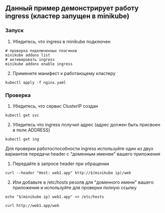 ## Данный пример демонстрирует работу ingress (кластер запущен в minikube) ##

### Запуск ###
1. Убедитесь, что ingress в minikube подключен

```
# проверка подключенных плагинов
minikube addons list
# активировать ingress
minikube addons enable ingress
```

2. Примените манифест к работающему кластеру
```
kubectl apply -f nginx.yaml
```

### Проверка ###
1. Убедитесь, что сервис ClusterIP создан
```
kubectl get svc
```

2. Убедитесь что ingress получил адрес (адрес должен быть присвоен в поле ADDRESS)
```
kubectl get ing
```

Для проверки работоспособности ingress используйте один из двух вариантов передачи header
с "доменным именем" вашего приложения

1. Передайте в запросе header при обращении
```
curl --header "Host: web1.app" http://$(minikube ip)/web
```

2. Или добавьте в /etc/hosts резолв для "доменного имени" вашего приложения и используйте для проверки полную ссылку
```
echo "$(minikube ip) web1.app" >> /etc/hosts

curl http://web1.app/web
```
